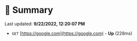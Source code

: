 # 📖 Summary
Last updated: **9/22/2022, 12:20:07 PM**

- `GET` [https://google.com](https://google.com) - **Up** (228ms)

